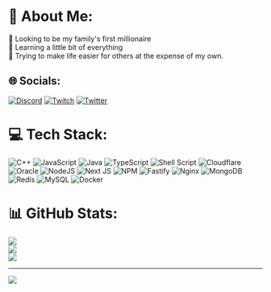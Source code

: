 # 💫 About Me:
🔭 Looking to be my family's first millionaire<br>🌱 Learning a little bit of everything<br>🥹 Trying to make life easier for others at the expense of my own.


## 🌐 Socials:
[![Discord](https://img.shields.io/badge/Discord-%237289DA.svg?logo=discord&logoColor=white)](https://discord.suggarhidden.me/) [![Twitch](https://img.shields.io/badge/Twitch-%239146FF.svg?logo=Twitch&logoColor=white)](https://twitch.tv/SuggarHidden) [![Twitter](https://img.shields.io/badge/Twitter-%231DA1F2.svg?logo=Twitter&logoColor=white)](https://twitter.com/SuggarHidden) 

# 💻 Tech Stack:
![C++](https://img.shields.io/badge/c++-%2300599C.svg?style=plastic&logo=c%2B%2B&logoColor=white) ![JavaScript](https://img.shields.io/badge/javascript-%23323330.svg?style=plastic&logo=javascript&logoColor=%23F7DF1E) ![Java](https://img.shields.io/badge/java-%23ED8B00.svg?style=plastic&logo=java&logoColor=white) ![TypeScript](https://img.shields.io/badge/typescript-%23007ACC.svg?style=plastic&logo=typescript&logoColor=white) ![Shell Script](https://img.shields.io/badge/shell_script-%23121011.svg?style=plastic&logo=gnu-bash&logoColor=white) ![Cloudflare](https://img.shields.io/badge/Cloudflare-F38020?style=plastic&logo=Cloudflare&logoColor=white) ![Oracle](https://img.shields.io/badge/Oracle-F80000?style=plastic&logo=oracle&logoColor=white) ![NodeJS](https://img.shields.io/badge/node.js-6DA55F?style=plastic&logo=node.js&logoColor=white) ![Next JS](https://img.shields.io/badge/Next-black?style=plastic&logo=next.js&logoColor=white) ![NPM](https://img.shields.io/badge/NPM-%23000000.svg?style=plastic&logo=npm&logoColor=white) ![Fastify](https://img.shields.io/badge/fastify-%23000000.svg?style=plastic&logo=fastify&logoColor=white) ![Nginx](https://img.shields.io/badge/nginx-%23009639.svg?style=plastic&logo=nginx&logoColor=white) ![MongoDB](https://img.shields.io/badge/MongoDB-%234ea94b.svg?style=plastic&logo=mongodb&logoColor=white) ![Redis](https://img.shields.io/badge/redis-%23DD0031.svg?style=plastic&logo=redis&logoColor=white) ![MySQL](https://img.shields.io/badge/mysql-%2300f.svg?style=plastic&logo=mysql&logoColor=white) ![Docker](https://img.shields.io/badge/docker-%230db7ed.svg?style=plastic&logo=docker&logoColor=white)
# 📊 GitHub Stats:
![](https://github-readme-stats.vercel.app/api?username=SuggarHidden&theme=omni&hide_border=false&include_all_commits=false&count_private=false)<br/>
![](https://github-readme-streak-stats.herokuapp.com/?user=SuggarHidden&theme=omni&hide_border=false)<br/>
![](https://github-readme-stats.vercel.app/api/top-langs/?username=SuggarHidden&theme=omni&hide_border=false&include_all_commits=false&count_private=false&layout=compact)

---
[![](https://visitcount.itsvg.in/api?id=SuggarHidden&icon=0&color=10)](https://visitcount.itsvg.in)
